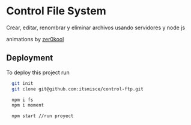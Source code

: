 
# Control File System

Crear, editar, renombrar y eliminar archivos usando servidores y node js

animations by [zer0kool](https://codepen.io/zer0kool/pen/KjZWRW)

## Deployment

To deploy this project run

```bash
  git init
  git clone git@github.com:itsmisce/control-ftp.git

  npm i fs
  npm i moment

  npm start //run proyect
```

